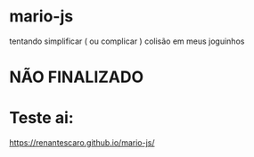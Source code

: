 # mario-js
tentando simplificar ( ou complicar ) colisão em meus joguinhos

# NÃO FINALIZADO

# Teste ai:
https://renantescaro.github.io/mario-js/
